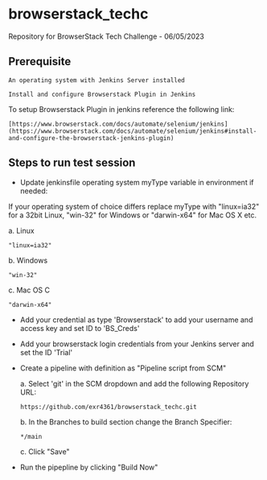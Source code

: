 # browserstack_techc
Repository for BrowserStack Tech Challenge - 06/05/2023
## Prerequisite
```
An operating system with Jenkins Server installed
```
```
Install and configure Browserstack Plugin in Jenkins
```
To setup Browserstack Plugin in jenkins reference the following link:
```
[https://www.browserstack.com/docs/automate/selenium/jenkins](https://www.browserstack.com/docs/automate/selenium/jenkins#install-and-configure-the-browserstack-jenkins-plugin)
```

## Steps to run test session

- Update jenkinsfile operating system myType variable in environment if needed:

If your operating system of choice differs replace myType with "linux=ia32" for a 32bit Linux, "win-32" for Windows or "darwin-x64" for Mac OS X etc.

a. Linux
```
"linux=ia32"
```
b. Windows
```
"win-32"
```
c. Mac OS C
```
"darwin-x64"
```
- Add your credential as type 'Browserstack' to add your username and access key and set ID to 'BS_Creds'
- Add your browserstack login credentials from your Jenkins server and set the ID 'Trial'
- Create a pipeline with definition as "Pipeline script from SCM"

  a. Select 'git' in the SCM dropdown and add the following Repository URL:
  ```
  https://github.com/exr4361/browserstack_techc.git
  ```
  b. In the Branches to build section change the Branch Specifier:
  ```
  */main
  ```
  c. Click "Save"
- Run the pipepline by clicking "Build Now"



